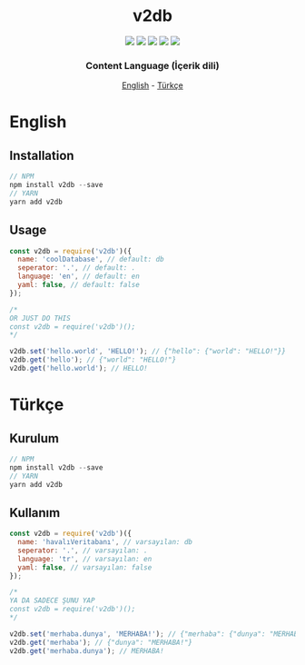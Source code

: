 <div align="center">
  <h1>v2db</h1>
  <img src="https://img.shields.io/github/stars/v30xy/v2db?style=flat-square" />
  <img src="https://img.shields.io/github/commit-activity/m/v30xy/v2db?style=flat-square" />
  <img src="https://img.shields.io/npm/v/v2db?style=flat-square" />
  <img src="https://img.shields.io/npm/dt/v2db?style=flat-square" />
  <img src="https://img.shields.io/github/license/v30xy/v2db?style=flat-square" />
  <h3>Content Language (İçerik dili)</h3>
  <p><a href="#english">English</a> - <a href="#turkish">Türkçe</a></p>
</div>

<div id="english">
  <h1>English</h1>
  <h2>Installation</h2>

```js
// NPM
npm install v2db --save
// YARN
yarn add v2db
```

  <h2>Usage</h2>

```js
const v2db = require('v2db')({
  name: 'coolDatabase', // default: db
  seperator: '.', // default: .
  language: 'en', // default: en
  yaml: false, // default: false
});

/*
OR JUST DO THIS
const v2db = require('v2db')();
*/

v2db.set('hello.world', 'HELLO!'); // {"hello": {"world": "HELLO!"}}
v2db.get('hello'); // {"world": "HELLO!"}
v2db.get('hello.world'); // HELLO!
```

</div>

<div id="turkish">
  <h1>Türkçe</h1>

  <h2>Kurulum</h2>

```js
// NPM
npm install v2db --save
// YARN
yarn add v2db
```

  <h2>Kullanım</h2>

```js
const v2db = require('v2db')({
  name: 'havalıVeritabanı', // varsayılan: db
  seperator: '.', // varsayılan: .
  language: 'tr', // varsayılan: en
  yaml: false, // varsayılan: false
});

/*
YA DA SADECE ŞUNU YAP
const v2db = require('v2db')();
*/

v2db.set('merhaba.dunya', 'MERHABA!'); // {"merhaba": {"dunya": "MERHABA!"}}
v2db.get('merhaba'); // {"dunya": "MERHABA!"}
v2db.get('merhaba.dunya'); // MERHABA!
```

</div>
